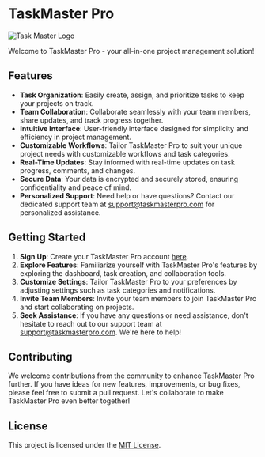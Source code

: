 # TaskMaster Pro


![Task Master Logo]([http://url/to/img.png](https://github.com/jadvani/TaskMasterPro/blob/main/logo.jpg))

Welcome to TaskMaster Pro - your all-in-one project management solution!

## Features

- **Task Organization**: Easily create, assign, and prioritize tasks to keep your projects on track.
- **Team Collaboration**: Collaborate seamlessly with your team members, share updates, and track progress together.
- **Intuitive Interface**: User-friendly interface designed for simplicity and efficiency in project management.
- **Customizable Workflows**: Tailor TaskMaster Pro to suit your unique project needs with customizable workflows and task categories.
- **Real-Time Updates**: Stay informed with real-time updates on task progress, comments, and changes.
- **Secure Data**: Your data is encrypted and securely stored, ensuring confidentiality and peace of mind.
- **Personalized Support**: Need help or have questions? Contact our dedicated support team at [support@taskmasterpro.com](mailto:support@taskmasterpro.com) for personalized assistance.

## Getting Started

1. **Sign Up**: Create your TaskMaster Pro account [here](https://taskmasterpro.com/signup).
2. **Explore Features**: Familiarize yourself with TaskMaster Pro's features by exploring the dashboard, task creation, and collaboration tools.
3. **Customize Settings**: Tailor TaskMaster Pro to your preferences by adjusting settings such as task categories and notifications.
4. **Invite Team Members**: Invite your team members to join TaskMaster Pro and start collaborating on projects.
5. **Seek Assistance**: If you have any questions or need assistance, don't hesitate to reach out to our support team at [support@taskmasterpro.com](mailto:support@taskmasterpro.com). We're here to help!

## Contributing

We welcome contributions from the community to enhance TaskMaster Pro further. If you have ideas for new features, improvements, or bug fixes, please feel free to submit a pull request. Let's collaborate to make TaskMaster Pro even better together!

## License

This project is licensed under the [MIT License](https://opensource.org/license/mit/).
